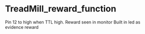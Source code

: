 # TreadMill_reward_function

Pin 12 to high when TTL high.
Reward seen in monitor
Built in led as evidence reward
